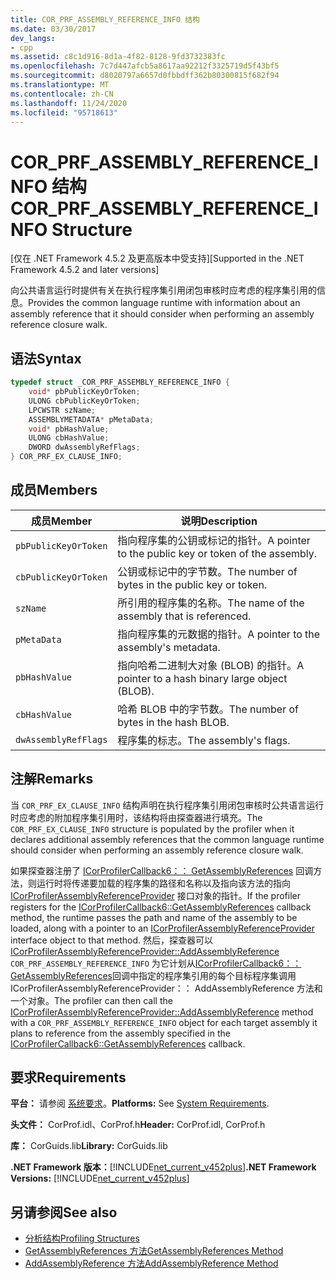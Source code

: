 ```yaml
---
title: COR_PRF_ASSEMBLY_REFERENCE_INFO 结构
ms.date: 03/30/2017
dev_langs:
- cpp
ms.assetid: c8c1d916-8d1a-4f82-8128-9fd3732383fc
ms.openlocfilehash: 7c7d447afcb5a8617aa92212f3325719d5f43bf5
ms.sourcegitcommit: d8020797a6657d0fbbdff362b80300815f682f94
ms.translationtype: MT
ms.contentlocale: zh-CN
ms.lasthandoff: 11/24/2020
ms.locfileid: "95718613"
---
```

# <a name="cor_prf_assembly_reference_info-structure"></a><span data-ttu-id="d70b6-102">COR_PRF_ASSEMBLY_REFERENCE_INFO 结构</span><span class="sxs-lookup"><span data-stu-id="d70b6-102">COR_PRF_ASSEMBLY_REFERENCE_INFO Structure</span></span>

<span data-ttu-id="d70b6-103">[仅在 .NET Framework 4.5.2 及更高版本中受支持]</span><span class="sxs-lookup"><span data-stu-id="d70b6-103">[Supported in the .NET Framework 4.5.2 and later versions]</span></span>  
  
 <span data-ttu-id="d70b6-104">向公共语言运行时提供有关在执行程序集引用闭包审核时应考虑的程序集引用的信息。</span><span class="sxs-lookup"><span data-stu-id="d70b6-104">Provides the common language runtime with information about an assembly reference that it should consider when performing an assembly reference closure walk.</span></span>  
  
## <a name="syntax"></a><span data-ttu-id="d70b6-105">语法</span><span class="sxs-lookup"><span data-stu-id="d70b6-105">Syntax</span></span>  
  
```cpp  
typedef struct _COR_PRF_ASSEMBLY_REFERENCE_INFO {  
    void* pbPublicKeyOrToken;  
    ULONG cbPublicKeyOrToken;  
    LPCWSTR szName;  
    ASSEMBLYMETADATA* pMetaData;  
    void* pbHashValue;  
    ULONG cbHashValue;  
    DWORD dwAssemblyRefFlags;  
} COR_PRF_EX_CLAUSE_INFO;  
```  
  
## <a name="members"></a><span data-ttu-id="d70b6-106">成员</span><span class="sxs-lookup"><span data-stu-id="d70b6-106">Members</span></span>  
  
|<span data-ttu-id="d70b6-107">成员</span><span class="sxs-lookup"><span data-stu-id="d70b6-107">Member</span></span>|<span data-ttu-id="d70b6-108">说明</span><span class="sxs-lookup"><span data-stu-id="d70b6-108">Description</span></span>|  
|------------|-----------------|  
|`pbPublicKeyOrToken`|<span data-ttu-id="d70b6-109">指向程序集的公钥或标记的指针。</span><span class="sxs-lookup"><span data-stu-id="d70b6-109">A pointer to the public key or token of the assembly.</span></span>|  
|`cbPublicKeyOrToken`|<span data-ttu-id="d70b6-110">公钥或标记中的字节数。</span><span class="sxs-lookup"><span data-stu-id="d70b6-110">The number of bytes in the public key or token.</span></span>|  
|`szName`|<span data-ttu-id="d70b6-111">所引用的程序集的名称。</span><span class="sxs-lookup"><span data-stu-id="d70b6-111">The name of the assembly that is referenced.</span></span>|  
|`pMetaData`|<span data-ttu-id="d70b6-112">指向程序集的元数据的指针。</span><span class="sxs-lookup"><span data-stu-id="d70b6-112">A pointer to the assembly's metadata.</span></span>|  
|`pbHashValue`|<span data-ttu-id="d70b6-113">指向哈希二进制大对象 (BLOB) 的指针。</span><span class="sxs-lookup"><span data-stu-id="d70b6-113">A pointer to a hash binary large object (BLOB).</span></span>|  
|`cbHashValue`|<span data-ttu-id="d70b6-114">哈希 BLOB 中的字节数。</span><span class="sxs-lookup"><span data-stu-id="d70b6-114">The number of bytes in the hash BLOB.</span></span>|  
|`dwAssemblyRefFlags`|<span data-ttu-id="d70b6-115">程序集的标志。</span><span class="sxs-lookup"><span data-stu-id="d70b6-115">The assembly's flags.</span></span>|  
  
## <a name="remarks"></a><span data-ttu-id="d70b6-116">注解</span><span class="sxs-lookup"><span data-stu-id="d70b6-116">Remarks</span></span>  

 <span data-ttu-id="d70b6-117">当 `COR_PRF_EX_CLAUSE_INFO` 结构声明在执行程序集引用闭包审核时公共语言运行时应考虑的附加程序集引用时，该结构将由探查器进行填充。</span><span class="sxs-lookup"><span data-stu-id="d70b6-117">The `COR_PRF_EX_CLAUSE_INFO` structure is populated by the profiler when it declares additional assembly references that the common language runtime should consider when performing an assembly reference closure walk.</span></span>  
  
 <span data-ttu-id="d70b6-118">如果探查器注册了 [ICorProfilerCallback6：： GetAssemblyReferences](icorprofilercallback6-getassemblyreferences-method.md) 回调方法，则运行时将传递要加载的程序集的路径和名称以及指向该方法的指向 [ICorProfilerAssemblyReferenceProvider](icorprofilerassemblyreferenceprovider-interface.md) 接口对象的指针。</span><span class="sxs-lookup"><span data-stu-id="d70b6-118">If the profiler registers for the [ICorProfilerCallback6::GetAssemblyReferences](icorprofilercallback6-getassemblyreferences-method.md) callback method, the runtime passes the path and name of the assembly to be loaded, along with a pointer to an [ICorProfilerAssemblyReferenceProvider](icorprofilerassemblyreferenceprovider-interface.md) interface object to that method.</span></span> <span data-ttu-id="d70b6-119">然后，探查器可以[ICorProfilerAssemblyReferenceProvider::AddAssemblyReference](icorprofilerassemblyreferenceprovider-addassemblyreference-method.md) `COR_PRF_ASSEMBLY_REFERENCE_INFO` 为它计划从[ICorProfilerCallback6：： GetAssemblyReferences](icorprofilercallback6-getassemblyreferences-method.md)回调中指定的程序集引用的每个目标程序集调用 ICorProfilerAssemblyReferenceProvider：： AddAssemblyReference 方法和一个对象。</span><span class="sxs-lookup"><span data-stu-id="d70b6-119">The profiler can then call the [ICorProfilerAssemblyReferenceProvider::AddAssemblyReference](icorprofilerassemblyreferenceprovider-addassemblyreference-method.md) method with a `COR_PRF_ASSEMBLY_REFERENCE_INFO` object for each target assembly it plans to reference from the assembly specified in the [ICorProfilerCallback6::GetAssemblyReferences](icorprofilercallback6-getassemblyreferences-method.md) callback.</span></span>  
  
## <a name="requirements"></a><span data-ttu-id="d70b6-120">要求</span><span class="sxs-lookup"><span data-stu-id="d70b6-120">Requirements</span></span>  

 <span data-ttu-id="d70b6-121">**平台：** 请参阅 [系统要求](../../get-started/system-requirements.md)。</span><span class="sxs-lookup"><span data-stu-id="d70b6-121">**Platforms:** See [System Requirements](../../get-started/system-requirements.md).</span></span>  
  
 <span data-ttu-id="d70b6-122">**头文件：** CorProf.idl、CorProf.h</span><span class="sxs-lookup"><span data-stu-id="d70b6-122">**Header:** CorProf.idl, CorProf.h</span></span>  
  
 <span data-ttu-id="d70b6-123">**库：** CorGuids.lib</span><span class="sxs-lookup"><span data-stu-id="d70b6-123">**Library:** CorGuids.lib</span></span>  
  
 <span data-ttu-id="d70b6-124">**.NET Framework 版本：**[!INCLUDE[net_current_v452plus](../../../../includes/net-current-v452plus-md.md)]</span><span class="sxs-lookup"><span data-stu-id="d70b6-124">**.NET Framework Versions:** [!INCLUDE[net_current_v452plus](../../../../includes/net-current-v452plus-md.md)]</span></span>  
  
## <a name="see-also"></a><span data-ttu-id="d70b6-125">另请参阅</span><span class="sxs-lookup"><span data-stu-id="d70b6-125">See also</span></span>

- [<span data-ttu-id="d70b6-126">分析结构</span><span class="sxs-lookup"><span data-stu-id="d70b6-126">Profiling Structures</span></span>](profiling-structures.md)
- [<span data-ttu-id="d70b6-127">GetAssemblyReferences 方法</span><span class="sxs-lookup"><span data-stu-id="d70b6-127">GetAssemblyReferences Method</span></span>](icorprofilercallback6-getassemblyreferences-method.md)
- [<span data-ttu-id="d70b6-128">AddAssemblyReference 方法</span><span class="sxs-lookup"><span data-stu-id="d70b6-128">AddAssemblyReference Method</span></span>](icorprofilerassemblyreferenceprovider-addassemblyreference-method.md)
